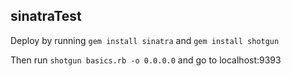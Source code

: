sinatraTest
-----------

Deploy by running `gem install sinatra` and `gem install shotgun`


Then run `shotgun basics.rb -o 0.0.0.0` and go to localhost:9393
